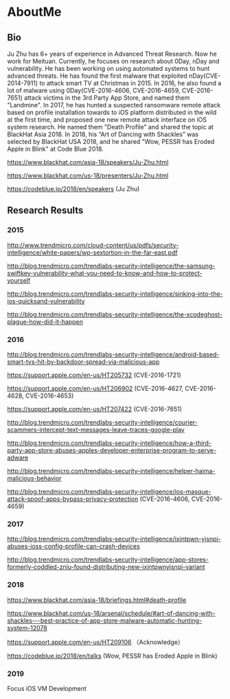 # AboutMe

## Bio
Ju Zhu has 6+ years of experience in Advanced Threat Research. Now he work for Meituan. Currently, he focuses on research about 0Day, nDay and vulnerability. He has been working on using automated systems to hunt advanced threats. He has found the first malware that exploited nDay(CVE-2014-7911) to attack smart TV at Christmas in 2015. In 2016, he also found a lot of malware using 0Day(CVE-2016-4606, CVE-2016-4659, CVE-2016-7651) attack victims in the 3rd Party App Store, and named them "Landmine". In 2017, he has hunted a suspected ransomware remote attack based on profile installation towards to iOS platform distributed in the wild at the first time, and proposed one new remote attack interface on iOS system research. He named them "Death Profile" and shared the topic at BlackHat Asia 2018. In 2018, his “Art of Dancing with Shackles” was selected by BlackHat USA 2018, and he shared "Wow, PESSR has Eroded Apple in Blink" at Code Blue 2018.

https://www.blackhat.com/asia-18/speakers/Ju-Zhu.html

https://www.blackhat.com/us-18/presenters/Ju-Zhu.html

https://codeblue.jp/2018/en/speakers (Ju Zhu)

## Research Results

### 2015
http://www.trendmicro.com/cloud-content/us/pdfs/security-intelligence/white-papers/wp-sextortion-in-the-far-east.pdf

http://blog.trendmicro.com/trendlabs-security-intelligence/the-samsung-swiftkey-vulnerability-what-you-need-to-know-and-how-to-protect-yourself

http://blog.trendmicro.com/trendlabs-security-intelligence/sinking-into-the-ios-quicksand-vulnerability

http://blog.trendmicro.com/trendlabs-security-intelligence/the-xcodeghost-plague-how-did-it-happen

### 2016
http://blog.trendmicro.com/trendlabs-security-intelligence/android-based-smart-tvs-hit-by-backdoor-spread-via-malicious-app

https://support.apple.com/en-us/HT205732 (CVE-2016-1721)

https://support.apple.com/en-us/HT206902 (CVE-2016-4627, CVE-2016-4628, CVE-2016-4653)

https://support.apple.com/en-us/HT207422 (CVE-2016-7651)

http://blog.trendmicro.com/trendlabs-security-intelligence/courier-scammers-intercept-text-messages-leave-traces-google-play

http://blog.trendmicro.com/trendlabs-security-intelligence/how-a-third-party-app-store-abuses-apples-developer-enterprise-program-to-serve-adware

http://blog.trendmicro.com/trendlabs-security-intelligence/helper-haima-malicious-behavior

http://blog.trendmicro.com/trendlabs-security-intelligence/ios-masque-attack-spoof-apps-bypass-privacy-protection (CVE-2016-4606, CVE-2016-4659)

### 2017
http://blog.trendmicro.com/trendlabs-security-intelligence/ixintpwn-yjsnpi-abuses-ioss-config-profile-can-crash-devices

http://blog.trendmicro.com/trendlabs-security-intelligence/app-stores-formerly-coddled-zniu-found-distributing-new-ixintpwnyjsnpi-variant

### 2018
https://www.blackhat.com/asia-18/briefings.html#death-profile

https://www.blackhat.com/us-18/arsenal/schedule/#art-of-dancing-with-shackles---best-practice-of-app-store-malware-automatic-hunting-system-12078

https://support.apple.com/en-us/HT209106 （Acknowledge）

https://codeblue.jp/2018/en/talks (Wow, PESSR has Eroded Apple in Blink)

### 2019
Focus iOS VM Development
